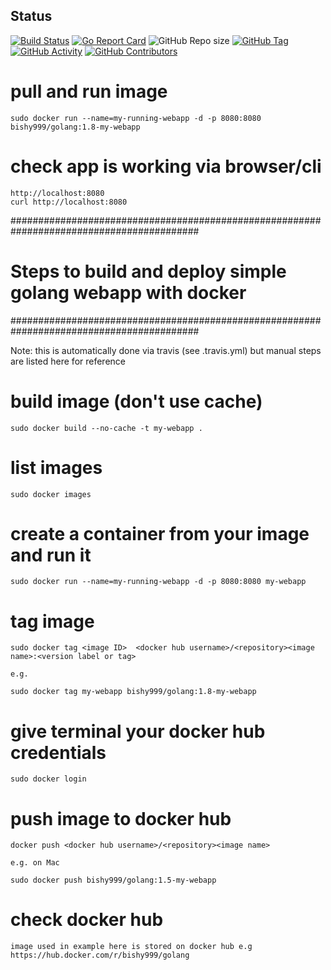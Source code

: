 
## Status
[![Build Status](https://travis-ci.com/bishy999/go-hello-world.svg?branch=master)](https://travis-ci.com/bishy999/go-hello-world)
[![Go Report Card](https://goreportcard.com/badge/github.com/bishy999/go-hello-world)](https://goreportcard.com/report/github.com/bishy999/go-hello-world)
![GitHub Repo size](https://img.shields.io/github/repo-size/bishy999/go-hello-world)
[![GitHub Tag](https://img.shields.io/github/tag/bishy999/go-hello-world.svg)](https://github.com/bishy999/go-hello-world/releases/latest)
[![GitHub Activity](https://img.shields.io/github/commit-activity/m/bishy999/go-hello-world)](https://github.com/bishy999/go-hello-world)
[![GitHub Contributors](https://img.shields.io/github/contributors/bishy999/go-hello-world)](https://github.com/bishy999/go-hello-world)


# pull and run image
```
sudo docker run --name=my-running-webapp -d -p 8080:8080 bishy999/golang:1.8-my-webapp
```


# check app is working via browser/cli
 
```
http://localhost:8080
curl http://localhost:8080
```


##########################################################################################
#                  Steps to build and deploy simple golang webapp with docker            #
##########################################################################################


Note: this is automatically done via travis (see .travis.yml) but manual steps are listed here for reference


# build image (don't use cache)

```
sudo docker build --no-cache -t my-webapp .
```


# list images

```
sudo docker images
```
 

# create a container from your image and run it
 
```
sudo docker run --name=my-running-webapp -d -p 8080:8080 my-webapp

```


# tag image

```
sudo docker tag <image ID>  <docker hub username>/<repository><image name>:<version label or tag>

e.g.

sudo docker tag my-webapp bishy999/golang:1.8-my-webapp
```


# give terminal your docker hub credentials

```
sudo docker login
```


# push image to docker hub

```
docker push <docker hub username>/<repository><image name>

e.g. on Mac

sudo docker push bishy999/golang:1.5-my-webapp
```


# check docker hub

```
image used in example here is stored on docker hub e.g https://hub.docker.com/r/bishy999/golang
```
